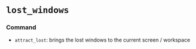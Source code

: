 # `lost_windows`

### Command

- `attract_lost`: brings the lost windows to the current screen / workspace

